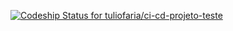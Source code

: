 [ ![Codeship Status for tuliofaria/ci-cd-projeto-teste](https://app.codeship.com/projects/3048d5c0-8f29-0135-e440-123d7e857dcf/status?branch=master)](https://app.codeship.com/projects/249910)